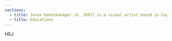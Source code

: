 ```yaml
---
sections:
  - title: Jonas Handskemager (b. 1987) is a visual artist based in Copenhagen.
  - title: Educations
---
```

<p>HEJ </p>